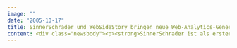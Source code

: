 ```yaml
---
image: ""
date: "2005-10-17"
title: SinnerSchrader und WebSideStory bringen neue Web-Analytics-Generation nach Deutschland
content: <div class="newsbody"><p><strong>SinnerSchrader ist als erster Interactive-Dienstleister mit Web-Analytics-Schwerpunkt in Deutschland eine Partnerschaft mit WebSideStory eingegangen. Der führende E-Commerce-Spezialist und der Marktführer für On-Demand Web Analytics wenden sich gemeinsam an Marketingverantwortliche mit Bedarf nach Echtzeitanalyse des Konsumentenverhaltens.</strong></p><p>In den USA ist die Nachfrage nach Web-Analyse-Werkzeugen bereits groß. Dieser Trend wird nach Einschätzung von SinnerSchrader auch in Deutschland an Bedeutung gewinnen. „Themen wie Performance Marketing, Echtzeit-Kampagnenmanagement und Angebotsoptimierung für einzelne Zielgruppensegmente bestimmen inzwischen viele Gespräche, die wir mit unseren Kunden führen“, stellt Vorstandssprecher Matthias Schrader fest. „Wir sehen hier große Nachfrage nach erstklassiger Beratung und den besten Werkzeugen, die der Markt zu bieten hat.“</p><p>Rund 1.000 Unternehmen in Nord- und Südamerika, Europa und dem asiatisch-pazifischen Raum setzen die Active Marketing Suite™von WebSideStory bereits ein, um die Effizienz verschiedenster Online-Kommunikationsmaßnahmen zu messen und den Return-on-Investment ihrer digitalen Marketingkampagnen zu erhöhen. „Als Web-Analytics-Anbieter ist es unsere Aufgabe, den Kunden einen maximalen Mehrwert zu verschaffen“, bemerkt Stephan Weiland, Director Central Europe von WebSideStory. „Deshalb setzen wir auf die Zusammenarbeit mit dem führenden E-Commerce-Spezialisten in Deutschland.“</p><p>Der Geschäftsbereich SinnerSchrader Analyse bietet ab sofort die Analyse-Lösung von WebSideStory auf dem deutschen Markt an. „Unser Ziel ist es, für jeden Kunden die passende Lösung zu entwickeln“, gibt Geschäftsbereichsleiter Michael Roth die Richtung vor. „Unsere zentrale Herausforderung liegt bei Konzeption und Implementierung der optimalen Web-Analytics-Anwendung.“</p><h3>Über WebSideStory</h3><p>WebSideStory (Nasdaq&#58;WSSI), gegründet 1996, ist heute ein führender Anbieter von integrierten On-demand Digital-Marketing-Lösungen, die helfen Online-Marketing-Aktivitäten zu optimieren und den Online-Verkauf zu steigern. Die von über 1.000 Kunden weltweit genutzte Active Marketing Suite™umfasst Web Analytics, Onsite Search, Web Content Management und Keyword Bid Management. Neben der Zentrale in San Diego (CA) und der europäischen Zentrale in Amsterdam (Niederlande) unterhält WebSideStory weitere Geschäftsstellen in Deutschland, U.K., Frankreich, Kanada, Australien und Singapur.</p><h3>Weitere Informationen erhalten Sie von</h3><p>WebSideStory Central Europe<br/>Dornhofstr. 34<br/>63263 Neu-Isenburg</p><p>Stephan Weiland, Director Central Europe<br/>Tel.&#58; 06102 - 2999 549<br/>E-Mail&#58; <a href="mailto&#58;sweiland@websidestory,com">sweiland@websidestory,com</a></p></div>
---
```

